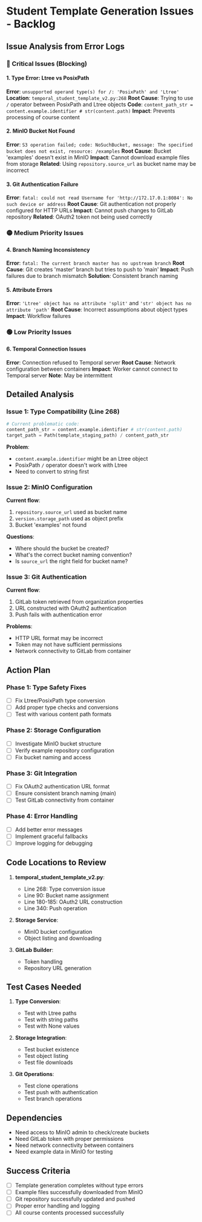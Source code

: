 # Student Template Generation Issues - Backlog

## Issue Analysis from Error Logs

### 🔴 Critical Issues (Blocking)

#### 1. Type Error: Ltree vs PosixPath
**Error**: `unsupported operand type(s) for /: 'PosixPath' and 'Ltree'`
**Location**: `temporal_student_template_v2.py:268`
**Root Cause**: Trying to use `/` operator between PosixPath and Ltree objects
**Code**: `content_path_str = content.example.identifier # str(content.path)`
**Impact**: Prevents processing of course content

#### 2. MinIO Bucket Not Found
**Error**: `S3 operation failed; code: NoSuchBucket, message: The specified bucket does not exist, resource: /examples`
**Root Cause**: Bucket 'examples' doesn't exist in MinIO
**Impact**: Cannot download example files from storage
**Related**: Using `repository.source_url` as bucket name may be incorrect

#### 3. Git Authentication Failure
**Error**: `fatal: could not read Username for 'http://172.17.0.1:8084': No such device or address`
**Root Cause**: Git authentication not properly configured for HTTP URLs
**Impact**: Cannot push changes to GitLab repository
**Related**: OAuth2 token not being used correctly

### 🟡 Medium Priority Issues

#### 4. Branch Naming Inconsistency
**Error**: `fatal: The current branch master has no upstream branch`
**Root Cause**: Git creates 'master' branch but tries to push to 'main'
**Impact**: Push failures due to branch mismatch
**Solution**: Consistent branch naming

#### 5. Attribute Errors
**Error**: `'Ltree' object has no attribute 'split'` and `'str' object has no attribute 'path'`
**Root Cause**: Incorrect assumptions about object types
**Impact**: Workflow failures

### 🟢 Low Priority Issues

#### 6. Temporal Connection Issues
**Error**: Connection refused to Temporal server
**Root Cause**: Network configuration between containers
**Impact**: Worker cannot connect to Temporal server
**Note**: May be intermittent

## Detailed Analysis

### Issue 1: Type Compatibility (Line 268)
```python
# Current problematic code:
content_path_str = content.example.identifier # str(content.path)
target_path = Path(template_staging_path) / content_path_str
```

**Problem**: 
- `content.example.identifier` might be an Ltree object
- PosixPath `/` operator doesn't work with Ltree
- Need to convert to string first

### Issue 2: MinIO Configuration
**Current flow**:
1. `repository.source_url` used as bucket name
2. `version.storage_path` used as object prefix
3. Bucket 'examples' not found

**Questions**:
- Where should the bucket be created?
- What's the correct bucket naming convention?
- Is `source_url` the right field for bucket name?

### Issue 3: Git Authentication
**Current flow**:
1. GitLab token retrieved from organization properties
2. URL constructed with OAuth2 authentication
3. Push fails with authentication error

**Problems**:
- HTTP URL format may be incorrect
- Token may not have sufficient permissions
- Network connectivity to GitLab from container

## Action Plan

### Phase 1: Type Safety Fixes
- [ ] Fix Ltree/PosixPath type conversion
- [ ] Add proper type checks and conversions
- [ ] Test with various content path formats

### Phase 2: Storage Configuration
- [ ] Investigate MinIO bucket structure
- [ ] Verify example repository configuration
- [ ] Fix bucket naming and access

### Phase 3: Git Integration
- [ ] Fix OAuth2 authentication URL format
- [ ] Ensure consistent branch naming (main)
- [ ] Test GitLab connectivity from container

### Phase 4: Error Handling
- [ ] Add better error messages
- [ ] Implement graceful fallbacks
- [ ] Improve logging for debugging

## Code Locations to Review

1. **temporal_student_template_v2.py**:
   - Line 268: Type conversion issue
   - Line 90: Bucket name assignment
   - Line 180-185: OAuth2 URL construction
   - Line 340: Push operation

2. **Storage Service**:
   - MinIO bucket configuration
   - Object listing and downloading

3. **GitLab Builder**:
   - Token handling
   - Repository URL generation

## Test Cases Needed

1. **Type Conversion**:
   - Test with Ltree paths
   - Test with string paths
   - Test with None values

2. **Storage Integration**:
   - Test bucket existence
   - Test object listing
   - Test file downloads

3. **Git Operations**:
   - Test clone operations
   - Test push with authentication
   - Test branch operations

## Dependencies

- Need access to MinIO admin to check/create buckets
- Need GitLab token with proper permissions
- Need network connectivity between containers
- Need example data in MinIO for testing

## Success Criteria

- [ ] Template generation completes without type errors
- [ ] Example files successfully downloaded from MinIO
- [ ] Git repository successfully updated and pushed
- [ ] Proper error handling and logging
- [ ] All course contents processed successfully